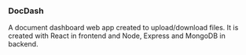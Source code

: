 ### DocDash
A document dashboard web app created to upload/download files. It is created with React in frontend and Node, Express and MongoDB in backend. 
